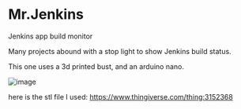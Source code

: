 # Mr.Jenkins
Jenkins app build monitor


Many projects abound with a stop light to show Jenkins build status.

This one uses a 3d printed bust, and an arduino nano.

![image](https://github.com/user-attachments/assets/435eb4c4-fb40-4985-ab62-1c64b02cf2fc)


here is the stl file I used: <https://www.thingiverse.com/thing:3152368>
